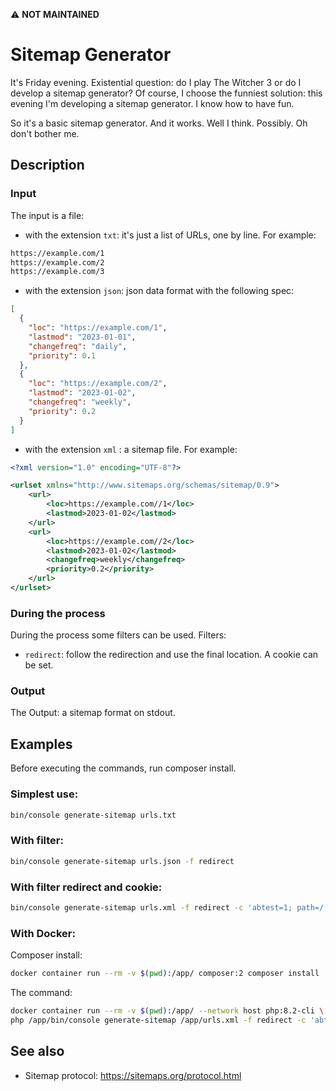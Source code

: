 :warning: **NOT MAINTAINED**

# Sitemap Generator

It's Friday evening. Existential question: do I play The Witcher 3 or do I
develop a sitemap generator? Of course, I choose the funniest solution: this
evening I'm developing a sitemap generator. I know how to have fun.

So it's a basic sitemap generator. And it works. Well I think. Possibly. Oh
don't bother me.

## Description

### Input

The input is a file:

- with the extension `txt`: it's just a list of URLs, one by line. For example:

```txt
https://example.com/1
https://example.com/2
https://example.com/3
```

- with the extension `json`: json data format with the following spec:

```json
[
  {
    "loc": "https://example.com/1",
    "lastmod": "2023-01-01",
    "changefreq": "daily",
    "priority": 0.1
  },
  {
    "loc": "https://example.com/2",
    "lastmod": "2023-01-02",
    "changefreq": "weekly",
    "priority": 0.2
  }
]
```

- with the extension `xml` : a sitemap file. For example:

```xml 
<?xml version="1.0" encoding="UTF-8"?>

<urlset xmlns="http://www.sitemaps.org/schemas/sitemap/0.9">
    <url>
        <loc>https://example.com//1</loc>
        <lastmod>2023-01-02</lastmod>
    </url>
    <url>
        <loc>https://example.com//2</loc>
        <lastmod>2023-01-02</lastmod>
        <changefreq>weekly</changefreq>
        <priority>0.2</priority>
    </url>
</urlset>
```

### During the process

During the process some filters can be used. Filters:

- `redirect`: follow the redirection and use the final location. A cookie
  can be set.

### Output

The Output: a sitemap format on stdout.

## Examples

Before executing the commands, run composer install.

### Simplest use:

```sh
bin/console generate-sitemap urls.txt
```

### With filter:

```sh
bin/console generate-sitemap urls.json -f redirect
```

### With filter redirect and cookie:

```sh
bin/console generate-sitemap urls.xml -f redirect -c 'abtest=1; path=/'
```

### With Docker:

Composer install:

```sh
docker container run --rm -v $(pwd):/app/ composer:2 composer install
```

The command:

```sh
docker container run --rm -v $(pwd):/app/ --network host php:8.2-cli \
php /app/bin/console generate-sitemap /app/urls.xml -f redirect -c 'abtest=1; path=/'
```

## See also

- Sitemap protocol: https://sitemaps.org/protocol.html
